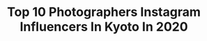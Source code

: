 ---
title: Top 10 Photographers Instagram Influencers In Kyoto In 2020
description: >-
  Find top photographers Instagram influencers in Kyoto in 2020. Most popular hashtags: #kyoto #japan #art #stayhome.
platform: Instagram
profiles:
  - username: "otonatabi_japan"
    fullname: >-
      【公式】オトナ旅。一度は訪れてみたい日本の名所
    location: "Japan"
    followers: 187117
    engagement: 445
    commentsToLikes: 0.002098
    avatar: "https://scontent-frx5-1.cdninstagram.com/v/t51.2885-19/s320x320/44250717_1919012984833446_6670784685494239232_n.jpg?_nc_ht=scontent-frx5-1.cdninstagram.com&_nc_ohc=fquFqN03qdMAX9KSa2T&oh=a4be49e9eb7adc3c69417241ef8c02f7&oe=5EB0B6A8"
    verified: false
    hashtags: "#aichi, #mie, #ishikawa, #fuji"
  - username: "kyotorabbits"
    fullname: >-
      kyotorabbits@モテ写真クリエイター
    location: "Japan"
    followers: 30773
    engagement: 90
    commentsToLikes: 0.002263
    avatar: "https://scontent-lga3-1.cdninstagram.com/v/t51.2885-19/s320x320/64301778_679146075932932_2903299292531785728_n.jpg?_nc_ht=scontent-lga3-1.cdninstagram.com&_nc_ohc=_CKH9YCj1RsAX8pj3sy&oh=08897e7e2ab197cb0386de772d35f1a1&oe=5EB5750F"
    verified: false
    hashtags: "#lovers, #art, #as, #daily"
  - username: "yohei_sawamura"
    fullname: >-
      Yōhei Sawamura / 澤村 洋兵
    location: "Japan"
    followers: 112184
    engagement: 331
    commentsToLikes: 0.003209
    avatar: "https://scontent-ams4-1.cdninstagram.com/v/t51.2885-19/s150x150/92657408_219244929301032_7202480432485498880_n.jpg?_nc_ht=scontent-ams4-1.cdninstagram.com&_nc_ohc=U4xaCwTGjRQAX_zqmd1&oh=1ed7d1a439d2d84e62a2ffd7469e0f19&oe=5EB9B68F"
    verified: false
    hashtags: "#luminar4, #pentax645z, #galaxys20, #ambassador"
  - username: "helvetica"
    fullname: >-
      hideyuki nakao
    location: "Japan"
    followers: 20383
    engagement: 367
    commentsToLikes: 0.007951
    avatar: "https://scontent-lhr8-1.cdninstagram.com/v/t51.2885-19/s320x320/65154296_384395395535747_5205796109905035264_n.jpg?_nc_ht=scontent-lhr8-1.cdninstagram.com&_nc_ohc=D_38e58UC1YAX9UBwIs&oh=1dbee46771ccc7a017817dab14bb2d06&oe=5EB45E07"
    verified: false
    hashtags: "#ryosukearuse, #kousagishagallery, #japan, #ohayobiscuit"
  - username: "madoca_uchimura"
    fullname: >-
      madoca uchimura ○ 1989 Kyoto
    location: "Japan"
    followers: 29908
    engagement: 235
    commentsToLikes: 0.007561
    avatar: "https://scontent-lhr8-1.cdninstagram.com/v/t51.2885-19/s320x320/67655990_2360480247544471_8422070133152808960_n.jpg?_nc_ht=scontent-lhr8-1.cdninstagram.com&_nc_ohc=B-tkQpn2QeoAX_tl2wj&oh=9f611d5b8305ebe6265588a2877f1f67&oe=5EBAAA6B"
    verified: false
    hashtags: "#film, #ishootfilm, #lomography, #analoguephotography"
  - username: "hiroshi_mizutani_060"
    fullname: >-
      Hiroshi Mizutani
    location: "Japan"
    followers: 2470
    engagement: 2616
    commentsToLikes: 0.068572
    avatar: "https://scontent-lhr8-1.cdninstagram.com/v/t51.2885-19/s320x320/60497380_1649388838527025_6604621148091056128_n.jpg?_nc_ht=scontent-lhr8-1.cdninstagram.com&_nc_ohc=qsnuuqlafhkAX_WWfk4&oh=e387e4f3097987807e3422aea80ee071&oe=5EBADA5D"
    verified: false
    hashtags: "#monochrome, #all, #americanshorthair, #landscapephotography"
  - username: "ryography_713"
    fullname: >-
      Ryo Ogawa / 小川遼
    location: "Japan"
    followers: 40911
    engagement: 373
    commentsToLikes: 0.007315
    avatar: "https://scontent-cdt1-1.cdninstagram.com/v/t51.2885-19/s320x320/43779169_1940918026211463_6474635436051398656_n.jpg?_nc_ht=scontent-cdt1-1.cdninstagram.com&_nc_ohc=00VzNPWDE6UAX8RzaDP&oh=92c11cca6adafe295f472b2b58dcb585&oe=5EB1A7F4"
    verified: false
    hashtags: "#flower, #filmphotography, #tokyo2020, #chapel"
  - username: "formgestalter"
    fullname: >-
      André Alexander | Germany
    location: "Japan"
    followers: 136559
    engagement: 396
    commentsToLikes: 0.048401
    avatar: "https://scontent-lhr8-1.cdninstagram.com/v/t51.2885-19/s320x320/91828676_216520259453760_791494921407168512_n.jpg?_nc_ht=scontent-lhr8-1.cdninstagram.com&_nc_ohc=3ydtETG3fhIAX816qu7&oh=f67963dad3494940ea8605861f3d5e53&oe=5EBA319C"
    verified: false
    hashtags: "#outdoors, #japan, #sunset, #deinbayern"
  - username: "tokio_kid"
    fullname: >-
      YUTO / Berlin 🎭 Tokyo, Japan
    location: "Japan"
    followers: 80580
    engagement: 673
    commentsToLikes: 0.021119
    avatar: "https://scontent-lhr8-1.cdninstagram.com/v/t51.2885-19/s320x320/32047437_205881880201662_4022164051533496320_n.jpg?_nc_ht=scontent-lhr8-1.cdninstagram.com&_nc_ohc=dX0YUeaq8vEAX9Av7Vv&oh=09bb85aaa00e732904b231c6551e26e0&oe=5EBA9529"
    verified: false
    hashtags: "#hellofrom, #flyjal, #lightroom, #japanairlines"
  - username: "pedro_mrnunes"
    fullname: >-
      ↟ Pedro Nunes ↟
    location: "Japan"
    followers: 7089
    engagement: 1227
    commentsToLikes: 0.086538
    avatar: "https://scontent-ams4-1.cdninstagram.com/v/t51.2885-19/s320x320/84479767_1941990269271309_6506305025948516352_n.jpg?_nc_ht=scontent-ams4-1.cdninstagram.com&_nc_ohc=I9407hi7rKwAX9sbdOs&oh=c820b828651386f0fc3699072ddb2aca&oe=5EB58BF1"
    verified: false
    hashtags: "#streetgrammers, #earthpix, #team, #theimaged"
---